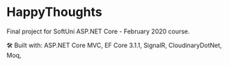 # HappyThoughts
Final project for SoftUni ASP.NET Core - February 2020 course.

🛠 Built with:
ASP.NET Core MVC, 
EF Core 3.1.1, 
SignalR, 
CloudinaryDotNet, 
Moq, 
